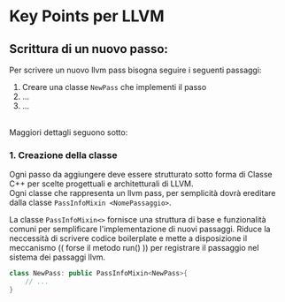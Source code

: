 # Key Points per LLVM

## Scrittura di un nuovo passo:

Per scrivere un nuovo llvm pass bisogna seguire i seguenti passaggi:

1. Creare una classe `NewPass` che implementi il passo
2. ...
3. ...

</br>
Maggiori dettagli seguono sotto:

### 1. Creazione della classe

Ogni passo da aggiungere deve essere strutturato sotto forma di Classe C++ per scelte progettuali e architetturali di LLVM.  
Ogni classe che rappresenta un llvm pass, per semplicità dovrà ereditare dalla classe `PassInfoMixin <NomePassaggio>`.

La classe `PassInfoMixin<>` fornisce una struttura di base e funzionalità comuni per semplificare l'implementazione di nuovi passaggi.
Riduce la neccessità di scrivere codice boilerplate e mette a disposizione il meccanismo (( forse il metodo run() )) per registrare il passaggio nel sistema dei passaggi llvm.

```c++
class NewPass: public PassInfoMixin<NewPass>{
    // ...
}

```
